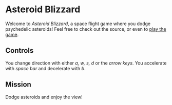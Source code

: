 # Asteroid Blizzard
Welcome to *Asteroid Blizzard*, a space flight game where you dodge psychedelic asteroids! Feel free to check out the source, or even to [play the game](https://edenzik.github.io/asteroid-blizzard).

## Controls
You change direction with either *a, w, s, d* or the *arrow keys*. You accelerate with *space bar* and decelerate with *b*.

## Mission
Dodge asteroids and enjoy the view!
